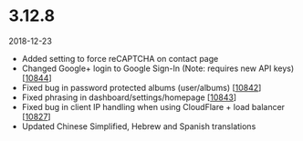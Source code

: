 # 3.12.8

2018-12-23

- Added setting to force reCAPTCHA on contact page
- Changed Google+ login to Google Sign-In (Note: requires new API keys) [[10844](https://chevereto.com/community/threads/10844/)]
- Fixed bug in password protected albums (user/albums) [[10842](https://chevereto.com/community/threads/10842/)]
- Fixed phrasing in dashboard/settings/homepage [[10843](https://chevereto.com/community/threads/10843/)]
- Fixed bug in client IP handling when using CloudFlare + load balancer [[10827](https://chevereto.com/community/threads/10827/)]
- Updated Chinese Simplified, Hebrew and Spanish translations
